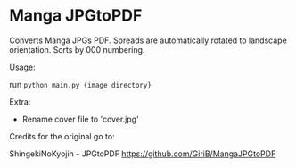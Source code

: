 Manga JPGtoPDF
===========================

Converts Manga JPGs PDF. Spreads are automatically rotated to landscape orientation. Sorts by 000 numbering.

Usage:

run `python main.py {image directory}`

Extra:

- Rename cover file to 'cover.jpg'

Credits for the original go to:

ShingekiNoKyojin - JPGtoPDF
https://github.com/GiriB/MangaJPGtoPDF
